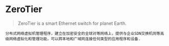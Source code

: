 # ZeroTier
> ZeroTier is a smart Ethernet switch for planet Earth.
```
分布式网络虚拟机管理程序，建立在加密安全的全球对等网络上，提供与企业SDN交换机同等高级网络虚拟化和管理功能，可以跨本地和广域网连接任何类型的应用程序和设备.
```
